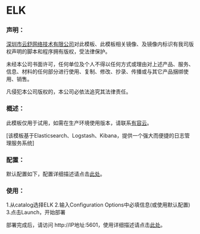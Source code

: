 # ELK

### 声明：

[深圳市云舒网络技术有限公司](http://www.youruncloud.com)对此模板、此模板相关镜像、及镜像内标识有我司版权声明的脚本和程序拥有版权，受法律保护。

未经本公司书面许可，任何单位及个人不得以任何方式或理由对上述产品、服务、信息、材料的任何部分进行使用、复制、修改、抄录、传播或与其它产品捆绑使用、销售。

凡侵犯本公司版权的，本公司必依法追究其法律责任。

### 概述：

此模板仅用于试用，如需在生产环境使用版本，请联系[有容云](http://www.youruncloud.com)。

[该模板基于Elasticsearch、Logstash、Kibana，提供一个强大而便捷的日志管理服务系统]

### 配置：

默认配置如下，配置详细描述请点击[此处](http://www.youruncloud.com/help/115.html)。

### 使用：

1.从catalog选择ELK
2.输入Configuration Options中必填信息(或使用默认配置)
3.点击Launch，开始部署

部署完成后，请访问 http://IP地址:5601，使用详细描述请点击[此处](http://www.youruncloud.com/help/115.html)。
